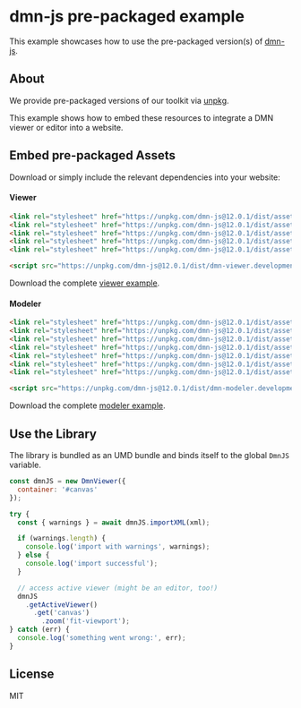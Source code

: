 # dmn-js pre-packaged example

This example showcases how to use the pre-packaged version(s) of [dmn-js](https://github.com/bpmn-io/dmn-js).


## About

We provide pre-packaged versions of our toolkit via [unpkg](https://unpkg.com/dmn-js/dist/).

This example shows how to embed these resources to integrate a DMN viewer or editor
into a website.


## Embed pre-packaged Assets

Download or simply include the relevant dependencies into your website:

#### Viewer

```html
<link rel="stylesheet" href="https://unpkg.com/dmn-js@12.0.1/dist/assets/dmn-js-drd.css">
<link rel="stylesheet" href="https://unpkg.com/dmn-js@12.0.1/dist/assets/dmn-js-decision-table.css">
<link rel="stylesheet" href="https://unpkg.com/dmn-js@12.0.1/dist/assets/dmn-js-literal-expression.css">
<link rel="stylesheet" href="https://unpkg.com/dmn-js@12.0.1/dist/assets/dmn-js-shared.css">
<link rel="stylesheet" href="https://unpkg.com/dmn-js@12.0.1/dist/assets/dmn-font/css/dmn.css">

<script src="https://unpkg.com/dmn-js@12.0.1/dist/dmn-viewer.development.js"></script>
```

Download the complete [viewer example](https://cdn.staticaly.com/gh/bpmn-io/dmn-js-examples/master/starter/viewer.html).

#### Modeler

```html
<link rel="stylesheet" href="https://unpkg.com/dmn-js@12.0.1/dist/assets/diagram-js.css">
<link rel="stylesheet" href="https://unpkg.com/dmn-js@12.0.1/dist/assets/dmn-js-shared.css">
<link rel="stylesheet" href="https://unpkg.com/dmn-js@12.0.1/dist/assets/dmn-js-drd.css">
<link rel="stylesheet" href="https://unpkg.com/dmn-js@12.0.1/dist/assets/dmn-js-decision-table.css">
<link rel="stylesheet" href="https://unpkg.com/dmn-js@12.0.1/dist/assets/dmn-js-decision-table-controls.css">
<link rel="stylesheet" href="https://unpkg.com/dmn-js@12.0.1/dist/assets/dmn-js-literal-expression.css">
<link rel="stylesheet" href="https://unpkg.com/dmn-js@12.0.1/dist/assets/dmn-font/css/dmn.css">

<script src="https://unpkg.com/dmn-js@12.0.1/dist/dmn-modeler.development.js"></script>
```

Download the complete [modeler example](https://cdn.staticaly.com/gh/bpmn-io/dmn-js-examples/master/starter/modeler.html).


## Use the Library

The library is bundled as an UMD bundle and binds itself to the global `DmnJS`
variable.

```javascript
const dmnJS = new DmnViewer({
  container: '#canvas'
});

try {
  const { warnings } = await dmnJS.importXML(xml);

  if (warnings.length) {
    console.log('import with warnings', warnings);
  } else {
    console.log('import successful');
  }

  // access active viewer (might be an editor, too!)
  dmnJS
    .getActiveViewer()
      .get('canvas')
        .zoom('fit-viewport');
} catch (err) {
  console.log('something went wrong:', err);
}
```

## License

MIT
